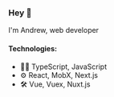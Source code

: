 
### Hey 👋
I'm Andrew, web developer

#### Technologies:
- 👨‍💻 TypeScript, JavaScript
- ⚙️ React, MobX, Next.js
- 🛠️ Vue, Vuex, Nuxt.js
